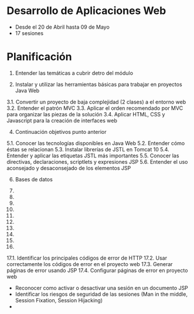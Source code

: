 # Desarrollo de Aplicaciones Web 

- Desde el 20 de Abril hasta 09 de Mayo 
- 17 sesiones

# Planificación

1. Entender las temáticas a cubrir detro del módulo 

2. Instalar y utilizar las herramientas básicas para trabajar en proyectos Java Web

3.1. Convertir un proyecto de baja complejidad (2 clases) a el entorno web
3.2. Entender el patrón MVC 
3.3. Aplicar el orden recomendado por MVC para organizar las piezas de la solución 
3.4. Aplicar HTML, CSS y Javascript para la creación de interfaces web 

4. Continuación objetivos punto anterior 

5.1. Conocer las tecnologías disponibles en Java Web 
5.2. Entender cómo éstas se relacionan 
5.3. Instalar librerías de JSTL en Tomcat 10 
5.4. Entender y aplicar las etiquetas JSTL más importantes 
5.5. Conocer las directivas, declaraciones, scriptlets y expresiones JSP 
5.6. Entender el uso aconsejado y desaconsejado de los elementos JSP 

6. Bases de datos 

7.

8.

9.

10.

11.

12.

13.

14.

15.

16.

17.1. Identificar los principales códigos de error de HTTP 
17.2. Usar correctamente los códigos de error en el proyecto web 
17.3. Generar páginas de error usando JSP 
17.4. Configurar páginas de error en proyecto web 


- Reconocer como activar o desactivar una sesión en un documento JSP 
- Identificar los riesgos de seguridad de las sesiones (Man in the middle, Session Fixation, Session Hijacking)
- 
